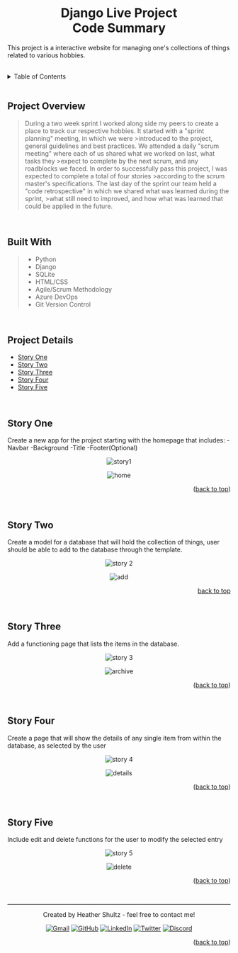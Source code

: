 <a name="readme-top"></a>

<h1 align="center">Django Live Project</br>Code Summary</h1>


This project is a interactive website for managing one's collections of things related to various hobbies.

<br/>

<details>
  <summary>Table of Contents</summary>
  <ul>
    <li>
      <a href="#project-overview">Project Overview</a>
      <ul>
        <li><a href="#built-with">Built With</a></li>
      </ul>
    </li>
    <li>
      <a href="#project-details">Project Details</a>
      <ul>
        <li><a href="#story-one">Story One</a></li>
	<li><a href="#story-two">Story Two</a></li>
	<li><a href="#story-three">Story Three</a></li>
        <li><a href="#story-four">Story Four</a></li>
        <li><a href="#story-five">Story Five</a></li>
      </ul>
    </li>
  </ol>
</details>

<br/>

## Project Overview

>During a two week sprint I worked along side my peers to create a place to track our respective hobbies. It started with a "sprint planning" meeting, in which we were >introduced to the project, general guidelines and best practices. We attended a daily "scrum meeting" where each of us shared what we worked on last, what tasks they >expect to complete by the next scrum, and any roadblocks we faced. In order to  successfully pass this project, I was expected to complete a total of four stories >according to the scrum master's specifications. The last day of the sprint our team held a "code retrospective" in which we shared what was learned during the sprint, >what still need to improved, and how what was learned that could be applied in the future.

<br/>

## Built With

> - Python
> - Django  
> - SQLite
> - HTML/CSS
> - Agile/Scrum Methodology
> - Azure DevOps
> - Git Version Control

<br/>

## Project Details

- [Story One](#story-one)
- [Story Two](#story-two)
- [Story Three](#story-three)
- [Story Four](#story-four)
- [Story Five](#story-five)

<br/>

## Story One
Create a new app for the project starting with the homepage that includes: -Navbar -Background -Title -Footer(Optional)

<p align="center"><img align="center" src="images/story1.PNG" alt="story1"></p>

<p align="center"><img align="center" src="images/home.PNG" alt="home"></p>

<p align="right">(<a href="#readme-top">back to top</a>)</p>

<br/>

## Story Two
Create a model for a database that will hold the collection of things, user should be able to add to the database through the template. 

<p align="center"><img align="center" src="images/story2.PNG" alt="story 2"></p>

<p align="center"><img align="center" src="images/add.PNG" alt="add"></p>

<p align="right"><a href="#readme-top">back to top</a></p>

<br/>

## Story Three
Add a functioning page that lists the items in the database.

<p align="center"><img align="center" src="images/story3.PNG" alt="story 3"></p>

<p align="center"><img align="center" src="images/archive.PNG" alt="archive"></p>

<p align="right">(<a href="#readme-top">back to top</a>)</p>

<br/>

## Story Four
Create a page that will show the details of any single item from within the database, as selected by the user

<p align="center"><img align="center" src="images/story4.jpg" alt="story 4"></p>

<p align="center"><img align="center" src="images/detail.PNG" alt="details"></p>

<p align="right">(<a href="#readme-top">back to top</a>)</p>

<br/>

## Story Five
Include edit and delete functions for the user to modify the selected entry

<p align="center"><img align="center" src="images/story5.PNG" alt="story 5"></p>

<p align="center"><img align="center" src="images/delete.PNG" alt="delete"></p>

<p align="right">(<a href="#readme-top">back to top</a>)</p>

<br/>


* * *


<p align="center"> Created by Heather Shultz - feel free to contact me!</p>

<p align="center">
<a href="mailto:theheatherloop@gmail.com"><img img src="https://img.shields.io/badge/gmail-%23EA4335.svg?style=plastic&logo=gmail&logoColor=white" alt="Gmail"/></a>
<a href="https://github.com/theheatherloop"><img src="https://img.shields.io/badge/github-%23181717.svg?style=plastic&logo=github&logoColor=white" alt="GitHub"/></a>
<a href="https://www.linkedin.com/in/theheatherloop/"><img src="https://img.shields.io/badge/linkedin-%230A66C2.svg?style=plastic&logo=linkedin&logoColor=white" alt="LinkedIn"/></a>
<a href="https://twitter.com/theheatherloop"><img src="https://img.shields.io/badge/twitter-%231DA1F2.svg?style=plastic&logo=twitter&logoColor=white" alt="Twitter"/></a>
<a href="https://www.discord.com/users/theheatherloop#1568"><img src="https://img.shields.io/badge/Discord-5865F2?style=plastic&logo=discord&logoColor=white"alt="Discord"/></a>
</p>

<p align="right">(<a href="#readme-top">back to top</a>)</p>

